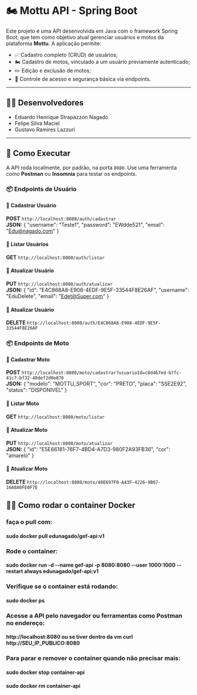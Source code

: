 # 🏍️ Mottu API - Spring Boot

Este projeto é uma API desenvolvida em Java com o framework Spring Boot, que tem como objetivo atual gerenciar usuários e motos da plataforma **Mottu**. A aplicação permite:

- ✅ Cadastro completo (CRUD) de usuários;
- 🏍️ Cadastro de motos, vinculado a um usuário previamente autenticado;
- ✏️ Edição e exclusão de motos;
- 🔐 Controle de acesso e segurança básica via endpoints.

---

## 👨‍💻 Desenvolvedores

- Eduardo Henrique Strapazzon Nagado  
- Felipe Silva Maciel
- Gustavo Ramires Lazzuri

---

## 🚀 Como Executar

A API roda localmente, por padrão, na porta `8080`. Use uma ferramenta como **Postman** ou **Insomnia** para testar os endpoints.

### 📦 Endpoints de Usuário

#### 🔸 Cadastrar Usuário
**POST** `http://localhost:8080/auth/cadastrar`  
**JSON:**
{
  "username": "Teste1",
  "password": "EWdde521",
  "email": "Edu@nagado.com"
}

#### 🔸  Listar Usuários
**GET** `http://localhost:8080/auth/listar`  

#### 🔸 Atualizar Usuário
**PUT** `http://localhost:8080/auth/atualizar`  
**JSON:**
{
  "id": "E4C868A8-E908-4EDF-9E5F-33544F8E26AF",
  "username": "EduDelete",
  "email": "Edet@Super.com"
}

#### 🔸 Atualizar Usuário
**DELETE** `http://localhost:8080/auth/E4C868A8-E908-4EDF-9E5F-33544F8E26AF` 


### 📦 Endpoints de Moto

#### 🔸 Cadastrar Moto
**POST** `http://localhost:8080/moto/cadastrar?usuarioId=c8d467ed-b7fc-41c7-bf32-48def2d0e876`  
**JSON:**
{
  "modelo": "MOTTU_SPORT",
  "cor": "PRETO",
  "placa": "SSE2E92",
  "status": "DISPONIVEL"
}

#### 🔸  Listar Moto
**GET** `http://localhost:8080/moto/listar`  

#### 🔸 Atualizar Moto
**PUT** `http://localhost:8080/moto/atualizar`  
**JSON:**
{
  "id": "E5E66181-76F7-4BD4-A7D3-980F2A93FB36",
  "cor": "amarelo"
}

#### 🔸 Atualizar Moto
**DELETE** `http://localhost:8080/moto/40E697F0-A43F-4226-9B67-16A8A0FE0F7E` 

## 🚀🐳 Como rodar o container Docker

### faça o pull com:
#### sudo docker pull edunagado/gef-api:v1

### Rode o container:
#### sudo docker run -d --name gef-api -p 8080:8080 --user 1000:1000 --restart always edunagado/gef-api:v1

### Verifique se o container está rodando:
#### sudo docker ps

### Acesse a API pelo navegador ou ferramentas como Postman no endereço:
#### http://localhost:8080 ou se tiver dentro da vm curl http://SEU_IP_PUBLICO:8080

### Para parar e remover o container quando não precisar mais:
#### sudo docker stop container-api
#### sudo docker rm container-api
